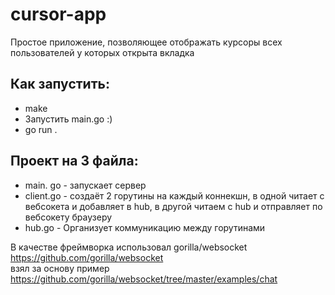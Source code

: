 # cursor-app
Простое приложение, позволяющее отображать курсоры всех пользователей у которых открыта вкладка  
## Как запустить:  
 * make
 * Запустить main.go :) 
 * go run .
    
## Проект на 3 файла:  
 * main. go - запускает сервер  
 * client.go - создаёт 2 горутины на каждый коннекшн, в одной читает с вебсокета и добавляет в hub, в другой читаем с hub и отправляет по вебсокету браузеру
 * hub.go - Организует коммуникацию между горутинами  

В качестве фреймворка использовал gorilla/websocket  
https://github.com/gorilla/websocket  
взял за основу пример  
https://github.com/gorilla/websocket/tree/master/examples/chat  
